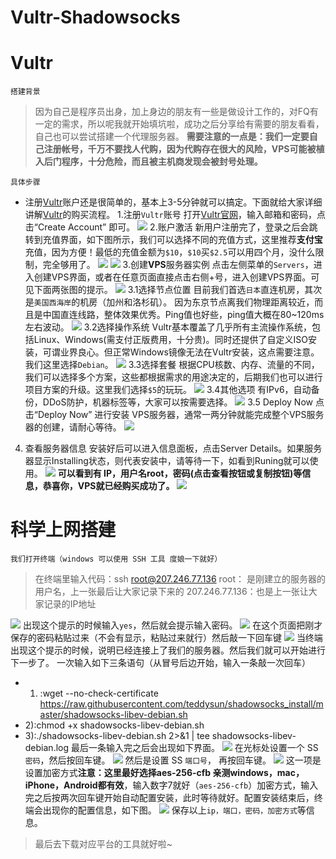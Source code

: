 # Vultr-Shadowsocks
# Vultr
`搭建背景`
> 因为自己是程序员出身，加上身边的朋友有一些是做设计工作的，对FQ有一定的需求，所以呢我就开始填坑啦，成功之后分享给有需要的朋友看看，自己也可以尝试搭建一个代理服务器。
**需要注意的一点是：我们一定要自己注册帐号，千万不要找人代购，因为代购存在很大的风险，VPS可能被植入后门程序，十分危险，而且被主机商发现会被封号处理。**

`具体步骤`
* 注册[Vultr](https://buy.shangyufeidi.com/vultr/go/?f=gm1)账户还是很简单的，基本上3-5分钟就可以搞定。下面就给大家详细讲解[Vultr](https://buy.shangyufeidi.com/vultr/go/)的购买流程。
1.注册`Vultr`账号
打开[Vultr官网](https://buy.shangyufeidi.com/vultr/go/?f=gm2)，输入邮箱和密码，点击“Create Account” 即可。
![](https://upload-images.jianshu.io/upload_images/1130813-8f1e9f416af73f70.png?imageMogr2/auto-orient/strip%7CimageView2/2/w/1240)
2.账户激活
新用户注册完了，登录之后会跳转到充值界面，如下图所示，我们可以选择不同的充值方式，这里推荐**支付宝**充值，因为方便！最低的充值金额为`$10`，`$10`买`$2.5`可以用四个月，没什么限制，完全够用了。
![](https://upload-images.jianshu.io/upload_images/1130813-68bb9da3c50d1567.png?imageMogr2/auto-orient/strip%7CimageView2/2/w/1240)
![](https://upload-images.jianshu.io/upload_images/1130813-084bf28f9a2ef522.png?imageMogr2/auto-orient/strip%7CimageView2/2/w/1240)
3.创建**VPS**服务器实例
点击左侧菜单的`Servers`，进入创建VPS界面，或者在任意页面直接点击右侧+号，进入创建VPS界面。可见下面两张图的提示。
![](https://upload-images.jianshu.io/upload_images/1130813-a4e23f8a66c6f637.png?imageMogr2/auto-orient/strip%7CimageView2/2/w/1240)
3.1选择节点位置
目前我们首选`日本`直连机房，其次是`美国西海岸`的机房（加州和洛杉矶）。
因为东京节点离我们物理距离较近，而且是中国直连线路，整体效果优秀。Ping值也好些，ping值大概在80~120ms左右波动。
![](https://upload-images.jianshu.io/upload_images/1130813-a20c3f93bfed7431.png?imageMogr2/auto-orient/strip%7CimageView2/2/w/1240)
3.2选择操作系统
Vultr基本覆盖了几乎所有主流操作系统，包括Linux、Windows(需支付正版费用，十分贵)。同时还提供了自定义ISO安装，可谓业界良心。但正常Windows镜像无法在Vultr安装，这点需要注意。我们这里选择`Debian`。
![](https://upload-images.jianshu.io/upload_images/1130813-14a23535095d1e48.png?imageMogr2/auto-orient/strip%7CimageView2/2/w/1240)
3.3选择套餐
根据CPU核数、内存、流量的不同，我们可以选择多个方案，这些都根据需求的用途决定的，后期我们也可以进行项目方案的升级。这里我们选择`$5`的玩玩。
![](https://upload-images.jianshu.io/upload_images/1130813-19a2e9fa6cd6994a.png?imageMogr2/auto-orient/strip%7CimageView2/2/w/1240)
3.4其他选项
有IPv6，自动备份，DDoS防护，机器标签等，大家可以按需要选择。
![](https://upload-images.jianshu.io/upload_images/1130813-616684f107f72ed6.png?imageMogr2/auto-orient/strip%7CimageView2/2/w/1240)
3.5 Deploy Now
点击“Deploy Now” 进行安装 VPS服务器，通常一两分钟就能完成整个VPS服务器的创建，请耐心等待。
![](https://upload-images.jianshu.io/upload_images/1130813-47a969f48fb2e321.png?imageMogr2/auto-orient/strip%7CimageView2/2/w/1240)
4. 查看服务器信息
安装好后可以进入信息面板，点击Server Details。如果服务器显示Installing状态，则代表安装中，请等待一下，如看到Runing就可以使用。
![](https://upload-images.jianshu.io/upload_images/1130813-b53345fb8e296de4.png?imageMogr2/auto-orient/strip%7CimageView2/2/w/1240)
**可以看到有 IP，用户名root，密码(点击查看按钮或复制按钮)等信息，恭喜你，VPS就已经购买成功了。**
![](https://upload-images.jianshu.io/upload_images/1130813-000c0f848c96a63f.png?imageMogr2/auto-orient/strip%7CimageView2/2/w/1240)

# 科学上网搭建
``我们打开终端（windows 可以使用 SSH 工具 度娘一下就好）``
> 在终端里输入代码：ssh root@207.246.77.136
> root： 是刚建立的服务器的用户名，上一张最后让大家记录下来的
> 207.246.77.136：也是上一张让大家记录的IP地址

![](https://upload-images.jianshu.io/upload_images/1130813-a05d81eed5700aa7.png?imageMogr2/auto-orient/strip%7CimageView2/2/w/1240)
出现这个提示的时候输入`yes`，然后就会提示输入密码。
![](https://upload-images.jianshu.io/upload_images/1130813-731b117f80183872.png?imageMogr2/auto-orient/strip%7CimageView2/2/w/1240)
在这个页面把刚才保存的密码粘贴过来（不会有显示，粘贴过来就行）然后敲一下回车键
![](https://upload-images.jianshu.io/upload_images/1130813-e0fb2631a4f6215a.png?imageMogr2/auto-orient/strip%7CimageView2/2/w/1240)
当终端出现这个提示的时候，说明已经连接上了我们的服务器。然后我们就可以开始进行下一步了。
一次输入如下三条语句（从冒号后边开始，输入一条敲一次回车）
* 1) :wget --no-check-certificate https://raw.githubusercontent.com/teddysun/shadowsocks_install/master/shadowsocks-libev-debian.sh
* 2):chmod +x shadowsocks-libev-debian.sh
* 3):./shadowsocks-libev-debian.sh 2>&1 | tee shadowsocks-libev-debian.log
最后一条输入完之后会出现如下界面。
![](https://upload-images.jianshu.io/upload_images/1130813-321cc36b0a4346b4.png?imageMogr2/auto-orient/strip%7CimageView2/2/w/1240)
在光标处设置一个 SS `密码`，然后按回车键。
![](https://upload-images.jianshu.io/upload_images/1130813-bd82685518432a0d.png?imageMogr2/auto-orient/strip%7CimageView2/2/w/1240)
然后是设置 SS `端口号`， 再按回车键。
![](https://upload-images.jianshu.io/upload_images/1130813-05bb01693814b1dd.png?imageMogr2/auto-orient/strip%7CimageView2/2/w/1240)
这一项是设置加密方式**注意：这里最好选择aes-256-cfb 亲测windows，mac，iPhone，Android都有效**，输入数字7就好（`aes-256-cfb`）加密方式，输入完之后按两次回车键开始自动配置安装，此时等待就好。配置安装结束后，终端会出现你的配置信息，如下图。
![](https://upload-images.jianshu.io/upload_images/1130813-3eb6aa5b486715de.png?imageMogr2/auto-orient/strip%7CimageView2/2/w/1240)
保存以上`ip，端口，密码，加密方式`等信息。
> 最后去下载对应平台的工具就好啦~


















